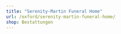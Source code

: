 ```yaml
---
title: "Serenity-Martin Funeral Home"
url: /oxford/serenity-martin-funeral-home/
shop: Bestattungen
---
```

